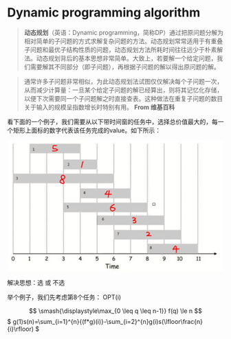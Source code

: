 # Dynamic programming algorithm

>**动态规划**（英语：Dynamic programming，简称DP）通过把原问题分解为相对简单的子问题的方式求解复杂问题的方法。动态规划常常适用于有重叠子问题和最优子结构性质的问题，动态规划方法所耗时间往往远少于朴素解法。动态规划背后的基本思想非常简单。大致上，若要解一个给定问题，我们需要解其不同部分（即子问题），再根据子问题的解以得出原问题的解。

>通常许多子问题非常相似，为此动态规划法试图仅仅解决每个子问题一次，从而减少计算量：一旦某个给定子问题的解已经算出，则将其记忆化存储，以便下次需要同一个子问题解之时直接查表。这种做法在重复子问题的数目关于输入的规模呈指数增长时特别有用。                    **From 维基百科**

看下面的一个例子，我们需要从以下带时间窗的任务中，选择总价值最大的，每一个矩形上面标的数字代表该任务完成的value。如下所示：
<center><img src="1.png" width = "500" alt="1" align=center></center>


解决思想：选 或 不选

举个例子，我们先考虑第8个任务：
OPT(i)

 
 
$$ \smash{\displaystyle\max_{0 \leq q \leq n-1}} f(q) \le n $$
$ g(1)s(n)=\sum_{i=1}^{n}{(f*g)(i)}-\sum_{i=2}^{n}g(i)s(\lfloor\frac{n}{i}\rfloor) $
